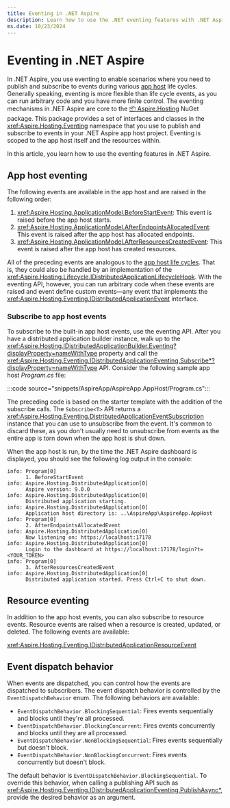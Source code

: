 ```yaml
---
title: Eventing in .NET Aspire
description: Learn how to use the .NET eventing features with .NET Aspire.
ms.date: 10/23/2024
---
```


# Eventing in .NET Aspire

In .NET Aspire, you use eventing to enable scenarios where you need to publish and subscribe to events during various [app host](xref:dotnet/aspire/app-host#app-host-life-cycles) life cycles. Generally speaking, eventing is more flexible than life cycle events, as you can run arbitrary code and you have more finite control. The eventing mechanisms in .NET Aspire are core to the [📦 Aspire.Hosting](https://www.nuget.org/packages/Aspire.Hosting) NuGet package. This package provides a set of interfaces and classes in the <xref:Aspire.Hosting.Eventing> namespace that you use to publish and subscribe to events in your .NET Aspire app host project. Eventing is scoped to the app host itself and the resources within.

In this article, you learn how to use the eventing features in .NET Aspire.

## App host eventing

The following events are available in the app host and are raised in the following order:

1. <xref:Aspire.Hosting.ApplicationModel.BeforeStartEvent>: This event is raised before the app host starts.
1. <xref:Aspire.Hosting.ApplicationModel.AfterEndpointsAllocatedEvent>: This event is raised after the app host has allocated endpoints.
1. <xref:Aspire.Hosting.ApplicationModel.AfterResourcesCreatedEvent>: This event is raised after the app host has created resources.

All of the preceding events are analogous to the [app host life cycles](xref:dotnet/aspire/app-host#app-host-life-cycles). That is, they could also be handled by an implementation of the <xref:Aspire.Hosting.Lifecycle.IDistributedApplicationLifecycleHook>. With the eventing API, however, you can run arbitrary code when these events are raised and event define custom events—any event that implements the <xref:Aspire.Hosting.Eventing.IDistributedApplicationEvent> interface.

### Subscribe to app host events

To subscribe to the built-in app host events, use the eventing API. After you have a distributed application builder instance, walk up to the <xref:Aspire.Hosting.IDistributedApplicationBuilder.Eventing?displayProperty=nameWithType> property and call the <xref:Aspire.Hosting.Eventing.IDistributedApplicationEventing.Subscribe*?displayProperty=nameWithType> API. Consider the following sample app host _Program.cs_ file:

:::code source="snippets/AspireApp/AspireApp.AppHost/Program.cs":::

The preceding code is based on the starter template with the addition of the subscribe calls. The `Subscribe<T>` API returns a <xref:Aspire.Hosting.Eventing.DistributedApplicationEventSubscription> instance that you can use to unsubscribe from the event. It's common to discard these, as you don't usually need to unsubscribe from events as the entire app is torn down when the app host is shut down.

When the app host is run, by the time the .NET Aspire dashboard is displayed, you should see the following log output in the console:

```Output
info: Program[0]
      1. BeforeStartEvent
info: Aspire.Hosting.DistributedApplication[0]
      Aspire version: 9.0.0
info: Aspire.Hosting.DistributedApplication[0]
      Distributed application starting.
info: Aspire.Hosting.DistributedApplication[0]
      Application host directory is: ..\AspireApp\AspireApp.AppHost
info: Program[0]
      2. AfterEndpointsAllocatedEvent
info: Aspire.Hosting.DistributedApplication[0]
      Now listening on: https://localhost:17178
info: Aspire.Hosting.DistributedApplication[0]
      Login to the dashboard at https://localhost:17178/login?t=<YOUR_TOKEN>
info: Program[0]
      3. AfterResourcesCreatedEvent
info: Aspire.Hosting.DistributedApplication[0]
      Distributed application started. Press Ctrl+C to shut down.
```

## Resource eventing

In addition to the app host events, you can also subscribe to resource events. Resource events are raised when a resource is created, updated, or deleted. The following events are available:

<xref:Aspire.Hosting.Eventing.IDistributedApplicationResourceEvent>

## Event dispatch behavior

When events are dispatched, you can control how the events are dispatched to subscribers. The event dispatch behavior is controlled by the `EventDispatchBehavior` enum. The following behaviors are available:

<!--
- <xref:Aspire.Hosting.Eventing.EventDispatchBehavior.BlockingSequential>: Fires events sequentially and blocks until they're all processed.
- <xref:Aspire.Hosting.Eventing.EventDispatchBehavior.BlockingConcurrent>: Fires events concurrently and blocks until they are all processed.
- <xref:Aspire.Hosting.Eventing.EventDispatchBehavior.NonBlockingSequential>: Fires events sequentially but doesn't block.
- <xref:Aspire.Hosting.Eventing.EventDispatchBehavior.NonBlockingConcurrent>: Fires events concurrently but doesn't block.
-->

- `EventDispatchBehavior.BlockingSequential`: Fires events sequentially and blocks until they're all processed.
- `EventDispatchBehavior.BlockingConcurrent`: Fires events concurrently and blocks until they are all processed.
- `EventDispatchBehavior.NonBlockingSequential`: Fires events sequentially but doesn't block.
- `EventDispatchBehavior.NonBlockingConcurrent`: Fires events concurrently but doesn't block.

The default behavior is `EventDispatchBehavior.BlockingSequential`. To override this behavior, when calling a publishing API such as <xref:Aspire.Hosting.Eventing.IDistributedApplicationEventing.PublishAsync*>, provide the desired behavior as an argument.
